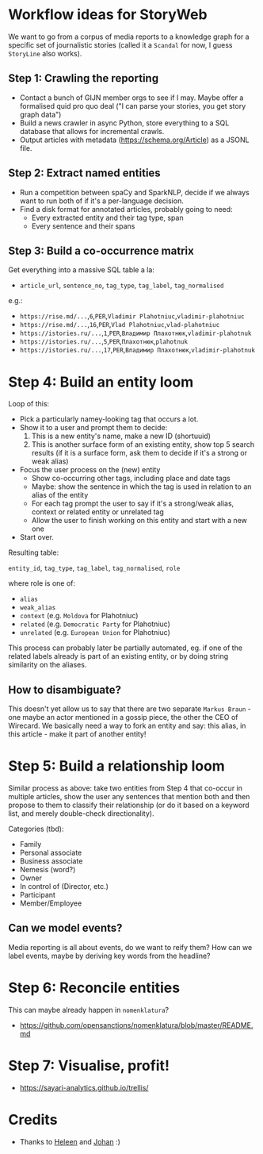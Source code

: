 
# Workflow ideas for StoryWeb

We want to go from a corpus of media reports to a knowledge graph for a specific set of journalistic stories (called it a `Scandal` for now, I guess `StoryLine` also works).

## Step 1: Crawling the reporting

* Contact a bunch of GIJN member orgs to see if I may. Maybe offer a formalised quid pro quo deal ("I can parse your stories, you get story graph data")
* Build a news crawler in async Python, store everything to a SQL database that allows for incremental crawls.
* Output articles with metadata (https://schema.org/Article) as a JSONL file.


## Step 2: Extract named entities

* Run a competition between spaCy and SparkNLP, decide if we always want to run both of if it's a per-language decision.
* Find a disk format for annotated articles, probably going to need:
    * Every extracted entity and their tag type, span
    * Every sentence and their spans


## Step 3: Build a co-occurrence matrix 

Get everything into a massive SQL table a la:

* `article_url`, `sentence_no`, `tag_type`, `tag_label`, `tag_normalised`

e.g.:

* `https://rise.md/...`,`6`,`PER`,`Vladimir Plahotniuc`,`vladimir-plahotniuc`
* `https://rise.md/...`,`16`,`PER`,`Vlad Plahotniuc`,`vlad-plahotniuc`
* `https://istories.ru/...`,`1`,`PER`,`Владимир Плахотнюк`,`vladimir-plahotnuk`
* `https://istories.ru/...`,`5`,`PER`,`Плахотнюк`,`plahotnuk`
* `https://istories.ru/...`,`17`,`PER`,`Владимир Плахотнюк`,`vladimir-plahotnuk`


# Step 4: Build an entity loom

Loop of this:

* Pick a particularly namey-looking tag that occurs a lot.
* Show it to a user and prompt them to decide:
    1. This is a new entity's name, make a new ID (shortuuid)
    2. This is another surface form of an existing entity, show top 5 search results (if it is a surface form, ask them to decide if it's a strong or weak alias)
* Focus the user process on the (new) entity
    * Show co-occurring other tags, including place and date tags
    * Maybe: show the sentence in which the tag is used in relation to an alias of the entity
    * For each tag prompt the user to say if it's a strong/weak alias, context or related entity or unrelated tag
    * Allow the user to finish working on this entity and start with a new one
* Start over.

Resulting table:

`entity_id`, `tag_type`, `tag_label`, `tag_normalised`, `role`

where role is one of:

* `alias`
* `weak_alias`
* `context` (e.g. `Moldova` for Plahotniuc)
* `related` (e.g. `Democratic Party` for Plahotniuc)
* `unrelated` (e.g. `European Union` for Plahotniuc)

This process can probably later be partially automated, eg. if one of the related labels already is part of an existing entity, or by doing string similarity on the aliases.

## How to disambiguate?

This doesn't yet allow us to say that there are two separate `Markus Braun` - one maybe an actor mentioned in a gossip piece, the other the CEO of Wirecard. We basically need a way to fork an entity and say: this alias, in this article - make it part of another entity! 


# Step 5: Build a relationship loom

Similar process as above: take two entities from Step 4 that co-occur in multiple articles, show the user any sentences that mention both and then propose to them to classify their relationship (or do it based on a keyword list, and merely double-check directionality). 

Categories (tbd):

* Family
* Personal associate
* Business associate
* Nemesis (word?)
* Owner
* In control of (Director, etc.)
* Participant
* Member/Employee


## Can we model events?

Media reporting is all about events, do we want to reify them? How can we label events, maybe by deriving key words from the headline?


# Step 6: Reconcile entities

This can maybe already happen in `nomenklatura`?

* https://github.com/opensanctions/nomenklatura/blob/master/README.md


# Step 7: Visualise, profit! 

* https://sayari-analytics.github.io/trellis/


# Credits

* Thanks to [Heleen](https://twitter.com/heleenemanuel) and [Johan](https://johanschuijt.nl/) :) 